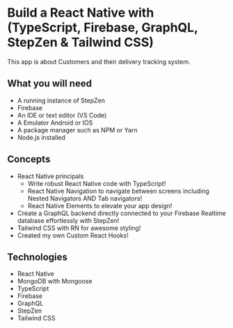 # Build a React Native with (TypeScript, Firebase, GraphQL, StepZen & Tailwind CSS)
This app is about Customers and their delivery tracking system.

## What you will need
* A running instance of StepZen
* Firebase
* An IDE or text editor (VS Code)
* A Emulator Android or IOS 
* A package manager such as NPM or Yarn
* Node.js installed

## Concepts
* React Native principals
    * Write robust React Native code with TypeScript!
    * React Native Navigation to navigate between screens including Nested Navigators AND Tab navigators!
    * React Native Elements to elevate your app design!
* Create a GraphQL backend directly connected to your Firebase Realtime database effortlessly with StepZen!
* Tailwind CSS with RN for awesome styling!
* Created my own Custom React Hooks!

## Technologies
* React Native
* MongoDB with Mongoose
* TypeScript
* Firebase
* GraphQL
* StepZen
* Tailwind CSS
